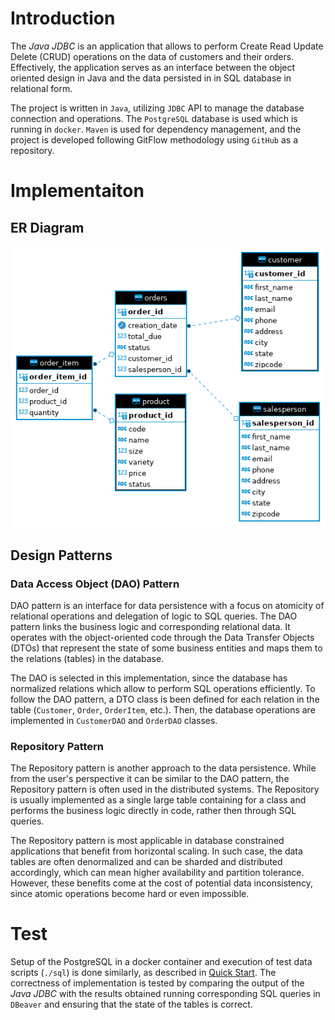 # Introduction
The *Java JDBC* is an application that allows to perform Create Read Update Delete (CRUD) 
operations on the data of customers and their orders. Effectively, the application serves 
as an interface between the object oriented design in Java and the data persisted in 
in SQL database in relational form.

The project is written in `Java`, utilizing `JDBC` API to manage the database
connection and operations. The `PostgreSQL` database is used which 
is running in `docker`. `Maven` is used for dependency management, and the project
is developed following GitFlow methodology using `GitHub` as a repository.

# Implementaiton
## ER Diagram
![ER_Diagram](./assets/ER_Diagram.png)


## Design Patterns

### Data Access Object (DAO) Pattern
DAO pattern is an interface for data persistence with a focus 
on atomicity of relational operations and delegation of logic to SQL queries. The DAO pattern 
links the business logic and corresponding relational data. 
It operates with the object-oriented code 
through the Data Transfer Objects (DTOs) that represent the state 
of some business entities and maps them to the relations (tables) in the database.

The DAO is selected in this implementation, since the database has normalized relations
which allow to perform SQL operations efficiently.
To follow the DAO pattern, a DTO class is been defined for each relation in the table
(`Customer`, `Order`, `OrderItem`, etc.). Then, the database operations are implemented 
in `CustomerDAO` and `OrderDAO` classes.

### Repository Pattern
The Repository pattern is another approach to the data persistence. While from the user's
perspective it can be similar to the DAO pattern, the Repository pattern is often
used in the distributed systems. The Repository is usually implemented as a single 
large table containing for a class and performs the business logic directly in code, 
rather then through SQL queries.

The Repository pattern is most  applicable in database constrained applications 
that benefit from horizontal scaling. In such case, the data tables are often 
denormalized and can be sharded and distributed accordingly, which can mean higher 
availability and partition tolerance. 
However, these benefits come at the cost of potential data inconsistency, since atomic operations
become hard or even impossible.

# Test
Setup of the PostgreSQL in a docker container and execution of test data scripts (`./sql`) 
is done similarly, as described in 
[Quick Start](https://github.com/jarviscanada/jarvis_data_eng_AlexKirilenko/tree/develop/linux_sql#quick-start).
The correctness of implementation is tested by comparing the output of the *Java JDBC*
with the results obtained running corresponding SQL queries in `DBeaver` and ensuring
that the state of the tables is correct.